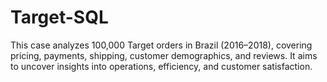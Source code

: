 # Target-SQL
This case analyzes 100,000 Target orders in Brazil (2016–2018), covering pricing, payments, shipping, customer demographics, and reviews. It aims to uncover insights into operations, efficiency, and customer satisfaction.
